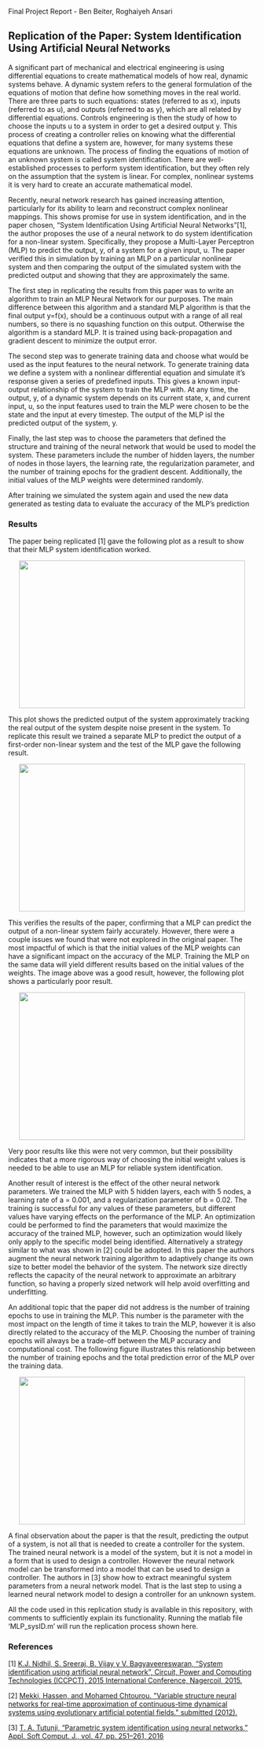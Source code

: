 
Final Project Report - Ben Beiter, Roghaiyeh Ansari


## Replication of the Paper: System Identification Using Artificial Neural Networks

A significant part of mechanical and electrical engineering is using differential equations to create mathematical models of how real, dynamic systems behave. A dynamic system refers to the general formulation of the equations of motion that define how something moves in the real world. There are three parts to such equations: states (referred to as x), inputs (referred to as u), and outputs (referred to as y), which are all related by differential equations. Controls engineering is then the study of how to choose the inputs u to a system in order to get a desired output y. This process of creating a controller relies on knowing what the differential equations that define a system are, however, for many systems these equations are unknown. The process of finding the equations of motion of an unknown system is called system identification. There are well-established processes to perform system identification, but they often rely on the assumption that the system is linear. For complex, nonlinear systems it is very hard to create an accurate mathematical model.

Recently, neural network research has gained increasing attention, particularly for its ability to learn and reconstruct complex nonlinear mappings. This shows promise for use in system identification, and in the paper chosen, “System Identification Using Artificial Neural Networks”[1],  the author proposes the use of a neural network to do system identification for a non-linear system. Specifically, they propose a Multi-Layer Perceptron (MLP) to predict the output, y, of a system for a given input, u. The paper verified this in simulation by training an MLP on a particular nonlinear system and then comparing the output of the simulated system with the predicted output and showing that they are approximately the same. 

The first step in replicating the results from this paper was to write an algorithm to train an MLP Neural Network for our purposes. The main difference between this algorithm and a standard MLP algorithm is that the final output y=f(x), should be a continuous output with a range of all real numbers, so there is no squashing function on this output. Otherwise the algorithm is a standard MLP. It is trained using back-propagation and gradient descent to minimize the output error. 

The second step was to generate training data and choose what would be used as the input features to the neural network. To generate training data we define a system with a nonlinear differential equation and simulate it’s response given a series of predefined inputs. This gives a known input-output relationship of the system to train the MLP with. At any time, the output, y, of a dynamic system depends on its current state, x, and current input, u, so the input features used to train the MLP were chosen to be the state and the input at every timestep. The output of the MLP isl the predicted output of the system, y.

Finally, the last step was to choose the parameters that defined the structure and training of the neural network that would be used to model the system. These parameters include the number of hidden layers, the number of nodes in those layers, the learning rate, the regularization parameter, and the number of training epochs for the gradient descent. Additionally, the initial values of the MLP weights were determined randomly.

After training we simulated the system again and used the new data generated as testing data to evaluate the accuracy of the MLP’s prediction


### Results
The paper being replicated [1] gave the following plot as a result to show that their MLP system identification worked.
<p align="center">
  <img width="460" height="300" src="https://github.com/bbeiter1/MLE5_Ansari_Betir/blob/master/Report%20Figures/PaperPlot.JPG">
</p>
This plot shows the predicted output of the system approximately tracking the real output of the system despite noise present in the system. To replicate this result we trained a separate MLP to predict the output of a first-order non-linear system and the test of the MLP gave the following result. 
<p align="center">
  <img width="460" height="300" src="https://github.com/bbeiter1/MLE5_Ansari_Betir/blob/master/Report%20Figures/Fig_result.jpg">
</p>
This verifies the results of the paper, confirming that a MLP can predict the output of a non-linear system fairly accurately. However, there were a couple issues we found that were not explored in the original paper. The most impactful of which is that the initial values of the MLP weights can have a significant impact on the accuracy of the MLP. Training the MLP on the same data will yield different results based on the initial values of the weights. The image above was a good result, however, the following plot shows a particularly poor result. 
<p align="center">
  <img width="460" height="300" src="https://github.com/bbeiter1/MLE5_Ansari_Betir/blob/master/Report%20Figures/Fig_Poor.jpg">
</p>
Very poor results like this were not very common, but their possibility indicates that a more rigorous way of choosing the initial weight values is needed to be able to use an MLP for reliable system identification. 

Another result of interest is the effect of the other neural network parameters. We trained the MLP with 5 hidden layers, each with 5 nodes, a learning rate of a = 0.001, and a regularization parameter of b = 0.02. The training is successful for any values of these parameters, but different values have varying effects on the performance of the MLP. An optimization could be performed to find the parameters that would maximize the accuracy of the trained MLP, however, such an optimization would likely only apply to the specific model being identified. Alternatively a strategy similar to what was shown in [2] could be adopted. In this paper the authors augment the neural network training algorithm to adaptively change its own size to better model the behavior of the system. The network size directly reflects the capacity of the neural network to approximate an arbitrary function, so having a properly sized network will help avoid overfitting and underfitting.

An additional topic that the paper did not address is the number of training epochs to use in training the MLP. This number is the parameter with the most impact on the length of time it takes to train the MLP, however it is also directly related to the accuracy of the MLP. Choosing the number of training epochs will always be a trade-off between the MLP accuracy and computational cost. The following figure illustrates this relationship between the number of training epochs and the total prediction error of the MLP over the training data.
<p align="center">
  <img width="460" height="300" src="https://github.com/bbeiter1/MLE5_Ansari_Betir/blob/master/Report%20Figures/Fig_Loss.jpg">
</p>
A final observation about the paper is that the result, predicting the output of a system, is not all that is needed to create a controller for the system. The trained neural network is a model of the system, but it is not a model in a form that is used to design a controller. However the neural network model can be transformed into a model that can be used to design a controller. The authors in [3] show how to extract meaningful system parameters from a neural network model. That is the last step to using a learned neural network model to design a controller for an unknown system.

All the code used in this replication study is available in this repository, with comments to sufficiently explain its functionality. Running the matlab file ‘MLP_sysID.m’ will run the replication process shown here.

### References

[1] [K.J. Nidhil, S. Sreeraj, B. Vijay y V. Bagyaveereswaran, “System identification using artificial neural network”, Circuit, Power and Computing Technologies (ICCPCT), 2015 International Conference, Nagercoil, 2015.](https://ieeexplore.ieee.org/document/7159360) 

[2] [Mekki, Hassen, and Mohamed Chtourou. "Variable structure neural networks for real-time approximation of continuous-time dynamical systems using evolutionary artificial potential fields." submitted (2012).](https://www.semanticscholar.org/paper/Variable-Structure-Neural-Networks-for-Real-Time-of-Mekki-Chtourou/92c8286aa0d8c6161072b9c516add292eb36de32)

[3] [T. A. Tutunji, “Parametric system identification using neural networks,” Appl. Soft Comput. J., vol. 47, pp. 251–261, 2016 ](https://www.sciencedirect.com/science/article/pii/S1568494616302137)

